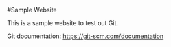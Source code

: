 #Sample Website

This is a sample website to test out Git.

Git documentation: https://git-scm.com/documentation
